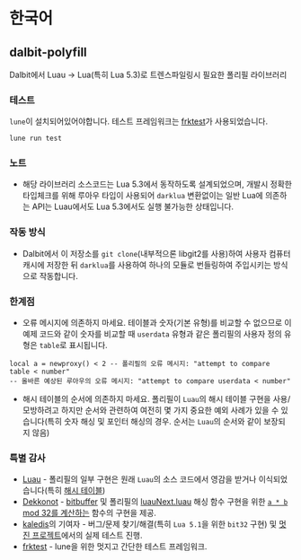 # 한국어

## dalbit-polyfill
Dalbit에서 Luau -> Lua(특히 Lua 5.3)로 트렌스파일링시 필요한 폴리필 라이브러리

### 테스트
`lune`이 설치되어있어야합니다. 테스트 프레임워크는 [frktest](https://github.com/itsfrank/frktest)가 사용되었습니다.
```sh
lune run test
```

### 노트
- 해당 라이브러리 소스코드는 Lua 5.3에서 동작하도록 설계되었으며, 개발시 정확한 타입체크를 위해 루아우 타입이 사용되어 `darklua` 변환없이는 일반 Lua에 의존하는 API는 Luau에서도 Lua 5.3에서도 실행 불가능한 상태입니다.

### 작동 방식
- Dalbit에서 이 저장소를 `git clone`(내부적으론 libgit2를 사용)하여 사용자 컴퓨터 캐시에 저장한 뒤 `darklua`를 사용하여 하나의 모듈로 번들링하여 주입시키는 방식으로 작동합니다.

### 한계점
- 오류 메시지에 의존하지 마세요. 테이블과 숫자(기본 유형)를 비교할 수 없으므로 이 예제 코드와 같이 숫자를 비교할 때 `userdata` 유형과 같은 폴리필의 사용자 정의 유형은 `table`로 표시됩니다.
```luau
local a = newproxy() < 2 -- 폴리필의 오류 메시지: "attempt to compare table < number"
-- 올바른 예상된 루아우의 오류 메시지: "attempt to compare userdata < number"
```
- 해시 테이블의 순서에 의존하지 마세요. 폴리필이 `Luau`의 해시 테이블 구현을 사용/모방하려고 하지만 순서와 관련하여 여전히 몇 가지 중요한 예외 사례가 있을 수 있습니다(특히 숫자 해싱 및 포인터 해싱의 경우. 순서는 `Luau`의 순서와 같이 보장되지 않음)

### 특별 감사
- [Luau](https://github.com/luau-lang/luau) - 폴리필의 일부 구현은 원래 `Luau`의 소스 코드에서 영감을 받거나 이식되었습니다(특히 [해시 테이블](https://github.com/luau-lang/luau/blob/master/VM/src/ltable.cpp))
- [Dekkonot](https://github.com/Dekkonot) - [bitbuffer](https://github.com/dekkonot/bitbuffer/) 및 폴리필의 [luauNext.luau](src/luauNext.luau) 해싱 함수 구현을 위한 [`a * b` mod 32를 계산하는](https://github.com/Dekkonot/luau-hashing/blob/main/modules/xxhash32/init.luau) 함수의 구현을 제공.
- [kaledis](https://github.com/orpos/kaledis)의 기여자 - 버그/문제 찾기/해결(특히 `Lua 5.1`을 위한 `bit32` 구현) 및 [멋진 프로젝트](https://github.com/orpos/kaledis)에서의 실제 테스트 진행.
- [frktest](https://github.com/itsfrank/frktest) - lune을 위한 멋지고 간단한 테스트 프레임워크.
